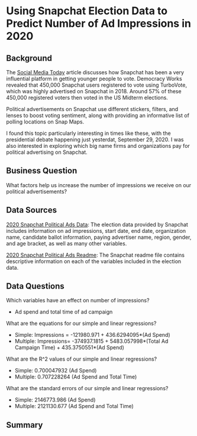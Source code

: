 # Using Snapchat Election Data to Predict Number of Ad Impressions in 2020
## Background
The [Social Media Today](https://www.socialmediatoday.com/news/data-shows-snapchat-is-highly-influential-in-getting-younger-people-to-vote/578020/) article discusses how Snapchat has been a very influential platform in getting younger people to vote. Democracy Works revealed that 450,000 Snapchat users registered to vote using TurboVote, which was highly advertised on Snapchat in 2018. Around 57% of these 450,000 registered voters then voted in the US Midterm elections.

Political advertisements on Snapchat use different stickers, filters, and lenses to boost voting sentiment, along with providing an informative list of polling locations on Snap Maps. 

I found this topic particularly interesting in times like these, with the presidential debate happening just yesterdat, September 29, 2020. I was also interested in exploring which big name firms and organizations pay for political advertising on Snapchat. 

## Business Question
What factors help us increase the number of impressions we receive on our political advertisements? 

## Data Sources
[2020 Snapchat Political Ads Data](https://github.com/vickidecastro/using-snapchat-election-data-to-predict-ad-impressions/blob/master/PoliticalAds.csv): The election data provided by Snapchat includes information on ad impressions, start date, end date, organization name, candidate ballot information, paying advertiser name, region, gender, and age bracket, as well as many other variables. 

[2020 Snapchat Political Ads Readme](https://github.com/vickidecastro/using-snapchat-election-data-to-predict-ad-impressions/blob/master/snapchat%20readme.xlsx): The Snapchat readme file contains descriptive information on each of the variables included in the election data. 

## Data Questions
Which variables have an effect on number of impressions? 
- Ad spend and total time of ad campaign

What are the equations for our simple and linear regressions? 
- Simple: Impressions = -121980.971 + 436.6294095*(Ad Spend)
- Multiple: Impressions= -374937.1815 + 5483.057998*(Total Ad Campaign Time) + 435.3750551*(Ad Spend)

What are the R^2 values of our simple and linear regressions? 
- Simple: 0.700047932 (Ad Spend)
- Multiple: 0.707228264 (Ad Spend and Total Time)

What are the standard errors of our simple and linear regressions? 
- Simple: 2146773.986 (Ad Spend)
- Multiple: 2121130.677 (Ad Spend and Total Time)



## Summary
